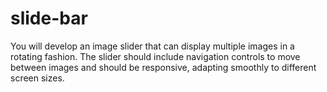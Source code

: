 # slide-bar
You will develop an image slider that can display multiple images in a rotating fashion. The slider should include navigation controls to move between images and should be responsive, adapting smoothly to different screen sizes.
